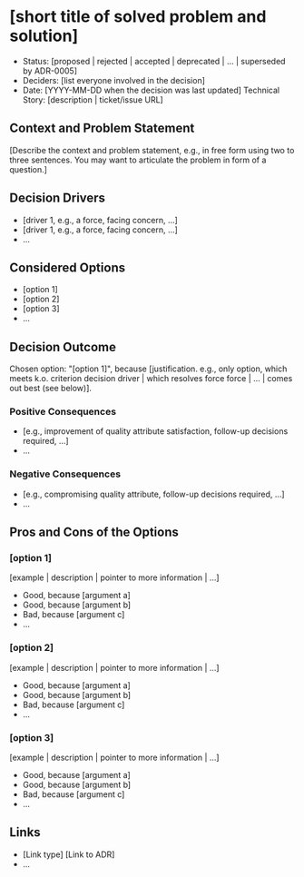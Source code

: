 # [short title of solved problem and solution]
- Status: [proposed | rejected | accepted | deprecated | … | superseded by ADR-0005]
- Deciders: [list everyone involved in the decision]
- Date: [YYYY-MM-DD when the decision was last updated]
Technical Story: [description | ticket/issue URL]

## Context and Problem Statement
[Describe the context and problem statement, e.g., in free form using two to three sentences. You may want to articulate the problem in form of a question.]

## Decision Drivers
- [driver 1, e.g., a force, facing concern, …]
- [driver 1, e.g., a force, facing concern, …]
- ...

## Considered Options
- [option 1]
- [option 2]
- [option 3]
- ...

## Decision Outcome
Chosen option: "[option 1]", because [justification. e.g., only option, which meets k.o. criterion decision driver | which resolves force force | … | comes out best (see below)].

### Positive Consequences
- [e.g., improvement of quality attribute satisfaction, follow-up decisions required, …]
- ...

### Negative Consequences
- [e.g., compromising quality attribute, follow-up decisions required, …]
- ...

## Pros and Cons of the Options

### [option 1]

[example | description | pointer to more information | …]

- Good, because [argument a]
- Good, because [argument b]
- Bad, because [argument c]
- ...

### [option 2]

[example | description | pointer to more information | …]

- Good, because [argument a]
- Good, because [argument b]
- Bad, because [argument c]
- ...

### [option 3]

[example | description | pointer to more information | …]

- Good, because [argument a]
- Good, because [argument b]
- Bad, because [argument c]
- ...

## Links
- [Link type] [Link to ADR]
- ...